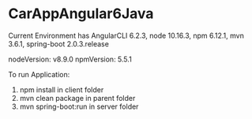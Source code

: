 # CarAppAngular6Java

Current Environment has AngularCLI 6.2.3, node 10.16.3, npm 6.12.1, mvn 3.6.1, spring-boot 2.0.3.release

nodeVersion: v8.9.0
npmVersion: 5.5.1

To run Application:
1. npm install in client folder
2. mvn clean package in parent folder
3. mvn spring-boot:run in server folder
